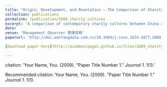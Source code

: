 ```yaml
---
title: "Origin, Development, and Revelation – The Comparison of Charity Cultures between China and the West (in Chinese)根源、发展和启示——中外当代慈善文化比较"
collection: publications
permalink: /publication/2009_charity_cultures
excerpt: 'A comparison of contemporary charity cultures between China and the West, from the perspectives of origin, development, and inspiration. Further discussion focuses on the importance of the idea and awareness of the charity. 从历史沿革、形态变迁到蓬勃发展和现实挑战,慈善文化进行了自内而外的调整和完善,在体系构成与建设中同样经历了时代的考校和验证.中国和外国(主要特指西方)的慈善文化在民族传统和基础起源上有很大的差别,慈善事业、机构亦是不同.本文将着重从根源、发晨和启示等方面对当代中外慈善文化进行比较研究,尤其是慈善思想与慈善意识在慈善文化中的重要性等都将做具体阐述.'
date:
venue: 'Management Observer 管理观察'
paperurl: 'http://doi.wanfangdata.com.cn/10.3969/j.issn.1674-2877.2009.35.167'

[Download paper here](http://academicpages.github.io/files/2009_charity_cultures.pdf)

---
```

citation: 'Your Name, You. (2009). &quot;Paper Title Number 1.&quot; <i>Journal 1</i>. 1(1).'

Recommended citation: Your Name, You. (2009). "Paper Title Number 1." <i>Journal 1</i>. 1(1).
